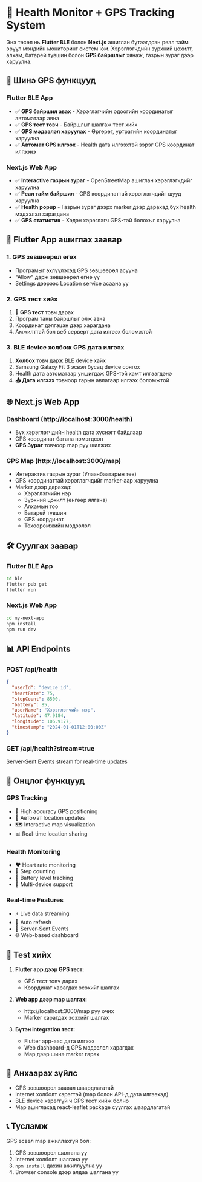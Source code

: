 # 🏥 Health Monitor + GPS Tracking System

Энэ төсөл нь **Flutter BLE** болон **Next.js** ашиглан бүтээгдсэн реал тайм эрүүл мэндийн мониторинг систем юм. Хэрэглэгчдийн зүрхний цохилт, алхам, батарей түвшин болон **GPS байршлыг** хянаж, газрын зураг дээр харуулна.

## 🚀 Шинэ GPS функцууд

### Flutter BLE App

- ✅ **GPS байршил авах** - Хэрэглэгчийн одоогийн координатыг автоматаар авна
- ✅ **GPS тест товч** - Байршлыг шалгаж тест хийх
- ✅ **GPS мэдээлэл харуулах** - Өргөрөг, уртрагийн координатыг харуулна
- ✅ **Автомат GPS илгээх** - Health дата илгээхтэй зэрэг GPS координат илгээнэ

### Next.js Web App

- ✅ **Interactive газрын зураг** - OpenStreetMap ашиглан хэрэглэгчдийг харуулна
- ✅ **Реал тайм байршил** - GPS координаттай хэрэглэгчдийг шууд харуулна
- ✅ **Health popup** - Газрын зураг дээрх marker дээр дарахад бүх health мэдээлэл харагдана
- ✅ **GPS статистик** - Хэдэн хэрэглэгч GPS-тэй болохыг харуулна

## 📱 Flutter App ашиглах заавар

### 1. GPS зөвшөөрөл өгөх

- Програмыг эхлүүлэхэд GPS зөвшөөрөл асууна
- "Allow" дарж зөвшөөрөл өгнө үү
- Settings дээрээс Location service асаана уу

### 2. GPS тест хийх

1. **📍 GPS тест** товч дарах
2. Програм таны байршлыг олж авна
3. Координат дэлгэцэн дээр харагдана
4. Амжилттай бол веб серверт дата илгээх боломжтой

### 3. BLE device холбож GPS дата илгээх

1. **Холбох** товч дарж BLE device хайх
2. Samsung Galaxy Fit 3 эсвэл бусад device сонгох
3. Health дата автоматаар уншигдаж GPS-тэй хамт илгээгдэнэ
4. **📤 Дата илгээх** товчоор гарын авлагаар илгээх боломжтой

## 🌐 Next.js Web App

### Dashboard (http://localhost:3000/health)

- Бүх хэрэглэгчдийн health дата хүснэгт байдлаар
- GPS координат багана нэмэгдсэн
- **GPS Зураг** товчоор map руу шилжих

### GPS Map (http://localhost:3000/map)

- Интерактив газрын зураг (Улаанбаатарын төв)
- GPS координаттай хэрэглэгчдийг marker-аар харуулна
- Marker дээр дарахад:
  - Хэрэглэгчийн нэр
  - Зүрхний цохилт (өнгөөр ялгана)
  - Алхамын тоо
  - Батарей түвшин
  - GPS координат
  - Төхөөрөмжийн мэдээлэл

## 🛠️ Суулгах заавар

### Flutter BLE App

```bash
cd ble
flutter pub get
flutter run
```

### Next.js Web App

```bash
cd my-next-app
npm install
npm run dev
```

## 📊 API Endpoints

### POST /api/health

```json
{
  "userId": "device_id",
  "heartRate": 75,
  "stepCount": 8500,
  "battery": 85,
  "userName": "Хэрэглэгчийн нэр",
  "latitude": 47.9184,
  "longitude": 106.9177,
  "timestamp": "2024-01-01T12:00:00Z"
}
```

### GET /api/health?stream=true

Server-Sent Events stream for real-time updates

## 🎯 Онцлог функцууд

### GPS Tracking

- 📍 High accuracy GPS positioning
- 🔄 Автомат location updates
- 🗺️ Interactive map visualization
- 📊 Real-time location sharing

### Health Monitoring

- ❤️ Heart rate monitoring
- 👟 Step counting
- 🔋 Battery level tracking
- 📱 Multi-device support

### Real-time Features

- ⚡ Live data streaming
- 🔄 Auto refresh
- 📡 Server-Sent Events
- 🌐 Web-based dashboard

## 🧪 Test хийх

1. **Flutter app дээр GPS тест:**

   - GPS тест товч дарах
   - Координат харагдах эсэхийг шалгах

2. **Web app дээр map шалгах:**

   - http://localhost:3000/map руу очих
   - Marker харагдах эсэхийг шалгах

3. **Бүтэн integration тест:**
   - Flutter app-аас дата илгээх
   - Web dashboard-д GPS мэдээлэл харагдах
   - Map дээр шинэ marker гарах

## 🚨 Анхаарах зүйлс

- GPS зөвшөөрөл заавал шаардлагатай
- Internet холболт хэрэгтэй (map болон API-д дата илгээхэд)
- BLE device хэрэггүй ч GPS тест хийж болно
- Map ашиглахад react-leaflet package суулгах шаардлагатай

## 📞 Тусламж

GPS эсвэл map ажиллахгүй бол:

1. GPS зөвшөөрөл шалгана уу
2. Internet холболт шалгана уу
3. `npm install` дахин ажиллуулна уу
4. Browser console дээр алдаа шалгана уу
